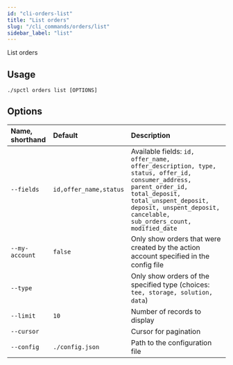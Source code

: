 ```yaml
---
id: "cli-orders-list"
title: "List orders"
slug: "/cli_commands/orders/list"
sidebar_label: "list"
---
```


List orders

## Usage

```
./spctl orders list [OPTIONS]
```

## Options

|**Name, shorthand**|**Default**|**Description**|
| :- | :- | :- |
|`--fields`|`id,offer_name,status`|Available fields: `id, offer_name, offer_description, type, status, offer_id, consumer_address, parent_order_id, total_deposit, total_unspent_deposit, deposit, unspent_deposit, cancelable, sub_orders_count, modified_date`|
|`--my-account`|`false`|Only show orders that were created by the action account specified in the config file|
|`--type`||Only show orders of the specified type (choices: `tee, storage, solution, data`)|
|`--limit`|`10`|Number of records to display|
|`--cursor`||Cursor for pagination|
|`--config`|`./config.json`|Path to the configuration file|
